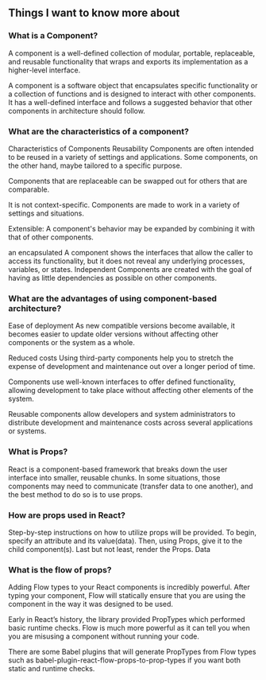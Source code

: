 ## Things I want to know more about

### What is a Component?
A component is a well-defined collection of modular, portable, replaceable, and reusable functionality that wraps and exports its implementation as a higher-level interface.

A component is a software object that encapsulates specific functionality or a collection of functions and is designed to interact with other components. It has a well-defined interface and follows a suggested behavior that other components in architecture should follow.

### What are the characteristics of a component?
Characteristics of Components
Reusability Components are often intended to be reused in a variety of settings and applications. Some components, on the other hand, maybe tailored to a specific purpose.

Components that are replaceable can be swapped out for others that are comparable.

It is not context-specific. Components are made to work in a variety of settings and situations.

Extensible: A component's behavior may be expanded by combining it with that of other components.

an encapsulated A component shows the interfaces that allow the caller to access its functionality, but it does not reveal any underlying processes, variables, or states.
Independent Components are created with the goal of having as little dependencies as possible on other components.

### What are the advantages of using component-based architecture?
Ease of deployment As new compatible versions become available, it becomes easier to update older versions without affecting other components or the system as a whole.

Reduced costs Using third-party components help you to stretch the expense of development and maintenance out over a longer period of time.

Components use well-known interfaces to offer defined functionality, allowing development to take place without affecting other elements of the system.

Reusable components allow developers and system administrators to distribute development and maintenance costs across several applications or systems.

### What is Props?
React is a component-based framework that breaks down the user interface into smaller, reusable chunks. In some situations, those components may need to communicate (transfer data to one another), and the best method to do so is to use props.

### How are props used in React?
Step-by-step instructions on how to utilize props will be provided.
To begin, specify an attribute and its value(data). Then, using Props, give it to the child component(s).
Last but not least, render the Props. Data


### What is the flow of props?
Adding Flow types to your React components is incredibly powerful. After typing your component, Flow will statically ensure that you are using the component in the way it was designed to be used.

Early in React’s history, the library provided PropTypes which performed basic runtime checks. Flow is much more powerful as it can tell you when you are misusing a component without running your code.

There are some Babel plugins that will generate PropTypes from Flow types such as babel-plugin-react-flow-props-to-prop-types if you want both static and runtime checks.